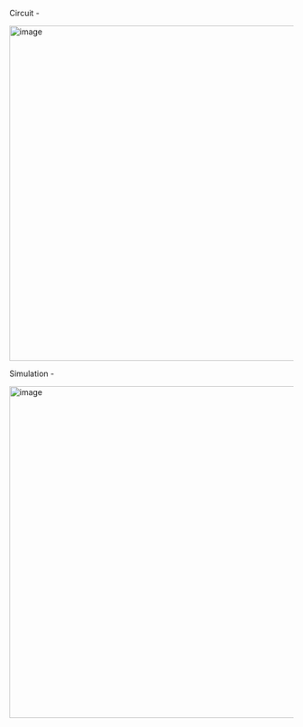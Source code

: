 Circuit -

<img width="593" alt="image" src="https://github.com/user-attachments/assets/fd5146c6-a502-4671-91d8-4080182ac1b5" />

Simulation -

<img width="587" alt="image" src="https://github.com/user-attachments/assets/1e8a2209-3268-4a9b-815b-4207b2e0d5b7" />
